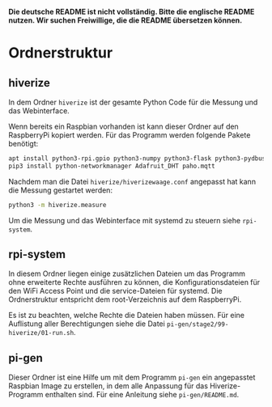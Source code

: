 **Die deutsche README ist nicht vollständig. Bitte die englische README nutzen. Wir suchen Freiwillige, die die README übersetzen können.**

# Ordnerstruktur

## hiverize

In dem Ordner `hiverize` ist der gesamte Python Code für die Messung und das Webinterface.

Wenn bereits ein Raspbian vorhanden ist kann dieser Ordner auf den RaspberryPi kopiert werden. Für das Programm werden folgende Pakete benötigt:

```bash
apt install python3-rpi.gpio python3-numpy python3-flask python3-pydbus python3-pip gunicorn3 network-manager wireless-tools dnsmasq zip
pip3 install python-networkmanager Adafruit_DHT paho.mqtt
```

Nachdem man die Datei `hiverize/hiverizewaage.conf` angepasst hat kann die Messung gestartet werden:

```bash
python3 -m hiverize.measure
```

Um die Messung und das Webinterface mit systemd zu steuern siehe `rpi-system`.

## rpi-system

In diesem Ordner liegen einige zusätzlichen Dateien um das Programm ohne erweiterte Rechte ausführen zu können, die Konfigurationsdateien für den WiFi Access Point und die service-Dateien für systemd. Die Ordnerstruktur entspricht dem root-Verzeichnis auf dem RaspberryPi.

Es ist zu beachten, welche Rechte die Dateien haben müssen. Für eine Auflistung aller Berechtigungen siehe die Datei `pi-gen/stage2/99-hiverize/01-run.sh`.

## pi-gen

Dieser Ordner ist eine Hilfe um mit dem Programm `pi-gen` ein angepasstet Raspbian Image zu erstellen, in dem alle Anpassung für das Hiverize-Programm enthalten sind. Für eine Anleitung siehe `pi-gen/README.md`.
